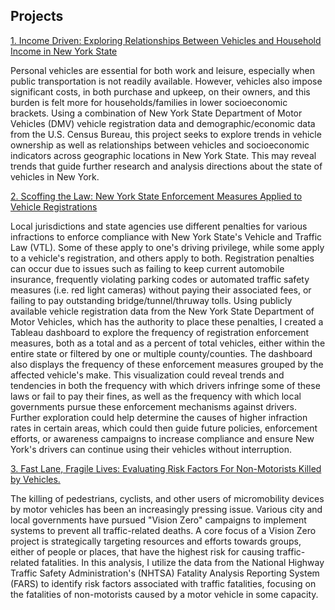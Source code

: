 ## Projects

<a href="https://github.com/DSWeins676/Data-Analysis-Portfolio/tree/main/IncomeDriven"> 1. Income Driven: Exploring Relationships Between Vehicles and Household Income in New York State </a>

Personal vehicles are essential for both work and leisure, especially when public transportation is not readily available. However, vehicles also impose significant costs, in both purchase and upkeep, on their owners, and this burden is felt more for households/families in lower socioeconomic brackets. Using a combination of New York State Department of Motor Vehicles (DMV) vehicle registration data and demographic/economic data from the U.S. Census Bureau, this project seeks to explore trends in vehicle ownership as well as relationships between vehicles and socioeconomic indicators across geographic locations in New York State. This may reveal trends that guide further research and analysis directions about the state of vehicles in New York.

<a href="https://github.com/DSWeins676/Data-Analysis-Portfolio/tree/main/NY_Scofflaws"> 2. Scoffing the Law: New York State Enforcement Measures Applied to Vehicle Registrations </a>

Local jurisdictions and state agencies use different penalties for various infractions to enforce compliance with New York State's Vehicle and Traffic Law (VTL). Some of these apply to one's driving privilege, while some apply to a vehicle's registration, and others apply to both. Registration penalties can occur due to issues such as failing to keep current automobile insurance, frequently violating parking codes or automated traffic safety measures (i.e. red light cameras) without paying their associated fees, or failing to pay outstanding bridge/tunnel/thruway tolls. Using publicly available vehicle registration data from the New York State Department of Motor Vehicles, which has the authority to place these penalties, I created a Tableau dashboard to explore the frequency of registration enforcement measures, both as a total and as a percent of total vehicles, either within the entire state or filtered by one or multiple county/counties. The dashboard also displays the frequency of these enforcement measures grouped by the affected vehicle's make. This visualization could reveal trends and tendencies in both the frequency with which drivers infringe some of these laws or fail to pay their fines, as well as the frequency with which local governments pursue these enforcement mechanisms against drivers. Further exploration could help determine the causes of higher infraction rates in certain areas, which could then guide future policies, enforcement efforts, or awareness campaigns to increase compliance and ensure New York's drivers can continue using their vehicles without interruption.

<a href="https://github.com/DSWeins676/Data-Analysis-Portfolio/tree/main/FARS_Crashes">3. Fast Lane, Fragile Lives: Evaluating Risk Factors For Non-Motorists Killed by Vehicles. </a>

The killing of pedestrians, cyclists, and other users of micromobility devices by motor vehicles has been an increasingly pressing issue. Various city and local governments have pursued "Vision Zero" campaigns to implement systems to prevent all traffic-related deaths. A core focus of a Vision Zero project is strategically targeting resources and efforts towards groups, either of people or places, that have the highest risk for causing traffic-related fatalities. In this analysis, I utilize the data from the National Highway Traffic Safety Administration's (NHTSA) Fatality Analysis Reporting System (FARS) to identify risk factors associated with traffic fatalities, focusing on the fatalities of non-motorists caused by a motor vehicle in some capacity.
